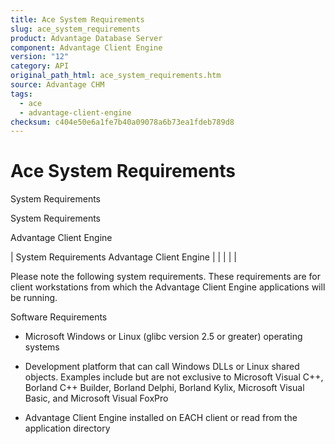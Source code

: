 ```yaml
---
title: Ace System Requirements
slug: ace_system_requirements
product: Advantage Database Server
component: Advantage Client Engine
version: "12"
category: API
original_path_html: ace_system_requirements.htm
source: Advantage CHM
tags:
  - ace
  - advantage-client-engine
checksum: c404e50e6a1fe7b40a09078a6b73ea1fdeb789d8
---
```


# Ace System Requirements

System Requirements

System Requirements

Advantage Client Engine

| System Requirements  Advantage Client Engine |  |  |  |  |

Please note the following system requirements. These requirements are for client workstations from which the Advantage Client Engine applications will be running.

Software Requirements

- Microsoft Windows or Linux (glibc version 2.5 or greater) operating systems

- Development platform that can call Windows DLLs or Linux shared objects. Examples include but are not exclusive to Microsoft Visual C++, Borland C++ Builder, Borland Delphi, Borland Kylix, Microsoft Visual Basic, and Microsoft Visual FoxPro

- Advantage Client Engine installed on EACH client or read from the application directory
